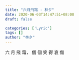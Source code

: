 ```yaml
---
title: "六月飛霜 - 林夕"
date: 2020-06-03T14:47:51+08:00
draft: false

categories: ['Lyric']
tags: []
author: "林夕"
---
```

六 月 飛 霜， 個 個 笑 得 哀 傷